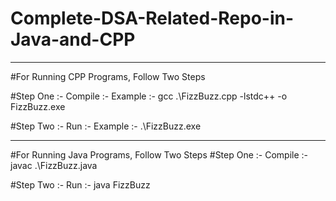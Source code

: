 # Complete-DSA-Related-Repo-in-Java-and-CPP

**************************************************************************************************

#For Running CPP Programs, Follow Two Steps

#Step One :- Compile :- Example :- gcc .\FizzBuzz.cpp -lstdc++ -o FizzBuzz.exe

#Step Two :- Run     :- Example :- .\FizzBuzz.exe

**************************************************************************************************

#For Running Java Programs, Follow Two Steps
#Step One :- Compile :- javac .\FizzBuzz.java

#Step Two :- Run     :- java FizzBuzz